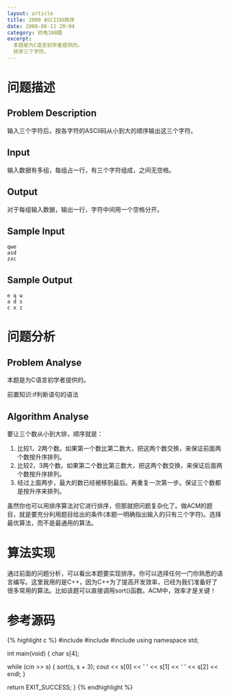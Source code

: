 ```yaml
---
layout: article
title: 2000 ASCII码排序
date: 2008-06-11 20:04
category: 杭电100题
excerpt:
  本题是为C语言初学者提供的。
  排序三个字符。
---
```

# 问题描述

## Problem Description

输入三个字符后，按各字符的ASCII码从小到大的顺序输出这三个字符。

## Input

输入数据有多组，每组占一行，有三个字符组成，之间无空格。

## Output

对于每组输入数据，输出一行，字符中间用一个空格分开。

## Sample Input

    qwe
    asd
    zxc

## Sample Output

    e q w
    a d s
    c x z

# 问题分析

## Problem Analyse

本题是为C语言初学者提供的。

前置知识:if判断语句的语法

## Algorithm Analyse

要让三个数从小到大排，顺序就是：

1. 比较1，2两个数。如果第一个数比第二数大，把这两个数交换，来保证前面两个数按升序排列。
1. 比较2，3两个数。如果第二个数比第三数大，把这两个数交换，来保证后面两个数按升序排列。
1. 经过上面两步，最大的数已经被移到最后。再重复一次第一步。保证三个数都是按升序来排列。 

虽然你也可以用排序算法对它进行排序，但那就把问题复杂化了。做ACM的题目，就是要充分利用题目给出的条件(本题一明确指出输入的只有三个字符)。选择最优算法，而不是最通用的算法。 

# 算法实现

通过前面的问题分析，可以看出本题要实现排序。你可以选择任何一门你熟悉的语言编写。这里我用的是C++，因为C++为了提高开发效率，已经为我们准备好了很多常用的算法。比如该题可以直接调用sort()函数。ACM中，效率才是关键！

# 参考源码

{% highlight c %}
#include <algorithm>
#include <iostream>
#include <cstdlib>
using namespace std;

int main(void) {
  char s[4];

  while (cin >> s) {
    sort(s, s + 3);
    cout << s[0] << ' ' << s[1] << ' ' << s[2] << endl;
  }

  return EXIT_SUCCESS;
}
{% endhighlight %}
